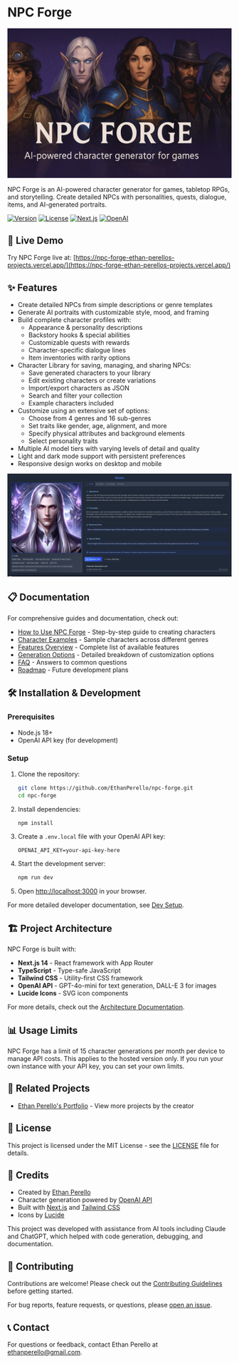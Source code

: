 # NPC Forge

![Site Header](/public/images/site-header.png)

NPC Forge is an AI-powered character generator for games, tabletop RPGs, and storytelling. Create detailed NPCs with personalities, quests, dialogue, items, and AI-generated portraits.

[![Version](https://img.shields.io/badge/version-0.3.0-blue.svg)](https://github.com/EthanPerello/npc-forge/releases)
[![License](https://img.shields.io/badge/license-MIT-green.svg)](LICENSE)
[![Next.js](https://img.shields.io/badge/built%20with-Next.js%2014-black)](https://nextjs.org/)
[![OpenAI](https://img.shields.io/badge/powered%20by-OpenAI-lightgrey)](https://openai.com/)

## 🚀 Live Demo

Try NPC Forge live at: [https://npc-forge-ethan-perellos-projects.vercel.app/](https://npc-forge-ethan-perellos-projects.vercel.app/)

## ✨ Features

- Create detailed NPCs from simple descriptions or genre templates
- Generate AI portraits with customizable style, mood, and framing
- Build complete character profiles with:
  - Appearance & personality descriptions
  - Backstory hooks & special abilities
  - Customizable quests with rewards
  - Character-specific dialogue lines
  - Item inventories with rarity options
- Character Library for saving, managing, and sharing NPCs:
  - Save generated characters to your library
  - Edit existing characters or create variations
  - Import/export characters as JSON
  - Search and filter your collection
  - Example characters included
- Customize using an extensive set of options:
  - Choose from 4 genres and 16 sub-genres
  - Set traits like gender, age, alignment, and more
  - Specify physical attributes and background elements
  - Select personality traits
- Multiple AI model tiers with varying levels of detail and quality
- Light and dark mode support with persistent preferences
- Responsive design works on desktop and mobile

![NPC Forge Screenshot](/public/images/character-tab-results.png)

## 📋 Documentation

For comprehensive guides and documentation, check out:

- [How to Use NPC Forge](/docs/how-to-use.md) - Step-by-step guide to creating characters
- [Character Examples](/docs/character-examples.md) - Sample characters across different genres
- [Features Overview](/docs/features.md) - Complete list of available features
- [Generation Options](/docs/generation-options.md) - Detailed breakdown of customization options
- [FAQ](/docs/faq.md) - Answers to common questions
- [Roadmap](/docs/roadmap.md) - Future development plans

## 🛠️ Installation & Development

### Prerequisites

- Node.js 18+
- OpenAI API key (for development)

### Setup

1. Clone the repository:
   ```bash
   git clone https://github.com/EthanPerello/npc-forge.git
   cd npc-forge
   ```

2. Install dependencies:
   ```bash
   npm install
   ```

3. Create a `.env.local` file with your OpenAI API key:
   ```
   OPENAI_API_KEY=your-api-key-here
   ```

4. Start the development server:
   ```bash
   npm run dev
   ```

5. Open [http://localhost:3000](http://localhost:3000) in your browser.

For more detailed developer documentation, see [Dev Setup](/docs/dev-setup.md).

## 🏗️ Project Architecture

NPC Forge is built with:

- **Next.js 14** - React framework with App Router
- **TypeScript** - Type-safe JavaScript
- **Tailwind CSS** - Utility-first CSS framework
- **OpenAI API** - GPT-4o-mini for text generation, DALL-E 3 for images
- **Lucide Icons** - SVG icon components

For more details, check out the [Architecture Documentation](/docs/architecture.md).

## 📊 Usage Limits

NPC Forge has a limit of 15 character generations per month per device to manage API costs. This applies to the hosted version only. If you run your own instance with your API key, you can set your own limits.

## 🔗 Related Projects

- [Ethan Perello's Portfolio](https://github.com/EthanPerello/ethanperello.github.io) - View more projects by the creator

## 📜 License

This project is licensed under the MIT License - see the [LICENSE](LICENSE) file for details.

## 👏 Credits

- Created by [Ethan Perello](https://github.com/EthanPerello)
- Character generation powered by [OpenAI API](https://openai.com/)
- Built with [Next.js](https://nextjs.org/) and [Tailwind CSS](https://tailwindcss.com/)
- Icons by [Lucide](https://lucide.dev/)

This project was developed with assistance from AI tools including Claude and ChatGPT, which helped with code generation, debugging, and documentation.

## 🤝 Contributing

Contributions are welcome! Please check out the [Contributing Guidelines](/docs/contributing.md) before getting started.

For bug reports, feature requests, or questions, please [open an issue](https://github.com/EthanPerello/npc-forge/issues).

## 📞 Contact

For questions or feedback, contact Ethan Perello at [ethanperello@gmail.com](mailto:ethanperello@gmail.com).